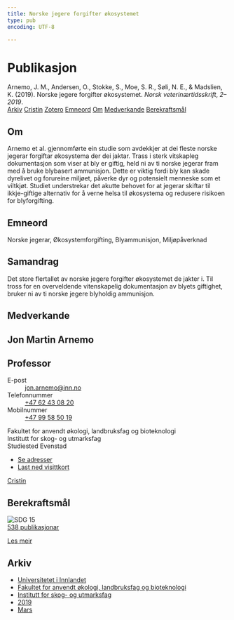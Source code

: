 ```yaml
---
title: Norske jegere forgifter økosystemet
type: pub
encoding: UTF-8

---
```

<h1>Publikasjon</h1>
<article id="csl-bib-container-FMYQST8K" class="csl-bib-container">
  <div class="csl-bib-body"> <div class="csl-entry">Arnemo, J. M., Andersen, O., Stokke, S., Moe, S. R., Søli, N. E., &#38; Madslien, K. (2019). Norske jegere forgifter økosystemet. <i>Norsk veterinærtidsskrift</i>, <i>2–2019</i>.</div> </div>
  <div class="csl-bib-buttons">
    <a href="#taxonomy-article-FMYQST8K" alt="archive" class="csl-bib-button">Arkiv</a>
    <a href="https://app.cristin.no/results/show.jsf?id=1682890" alt="Cristin" class="csl-bib-button">Cristin</a>
    <a href="http://zotero.org/groups/5881554/items/FMYQST8K" alt="Zotero" class="csl-bib-button">Zotero</a>
    <a href="#keywords-article-FMYQST8K" alt="keywords" class="csl-bib-button">Emneord</a>
    <a href="#about-article-FMYQST8K" alt="about_pub" class="csl-bib-button">Om</a>
    <a href="#contributors-article-FMYQST8K" alt="contributors" class="csl-bib-button">Medverkande</a>
    <a href="#sdg-article-FMYQST8K" alt="sdg" class="csl-bib-button">Berekraftsmål</a>
  </div>
  <div id="csl-bib-meta-container-FMYQST8K"></div>
</article>
<div id="csl-bib-meta-FMYQST8K" class="csl-bib-meta">
  <article id="about-article-FMYQST8K" class="about_pub-article">
    <h1>Om</h1>
    Arnemo et al. gjennomførte ein studie som avdekkjer at dei fleste norske jegerar forgiftar økosystema der dei jaktar. Trass i sterk vitskapleg dokumentasjon som viser at bly er giftig, held ni av ti norske jegerar fram med å bruke blybasert ammunisjon. Dette er viktig fordi bly kan skade dyrelivet og forureine miljøet, påverke dyr og potensielt menneske som et viltkjøt. Studiet understrekar det akutte behovet for at jegerar skiftar til ikkje-giftige alternativ for å verne helsa til økosystema og redusere risikoen for blyforgifting.
  </article>
  <article id="keywords-article-FMYQST8K" class="keywords-article">
    <h1>Emneord</h1>
    Norske jegerar, Økosystemforgifting, Blyammunisjon, Miljøpåverknad
  </article>
  <article id="abstract-article-FMYQST8K" class="abstract-article">
    <h1>Samandrag</h1>
    Det store flertallet av norske jegere forgifter økosystemet de jakter i. Til tross for en overveldende vitenskapelig 
dokumentasjon av blyets giftighet, bruker ni av ti norske jegere blyholdig ammunisjon.
  </article>
  <article id="contributors-article-FMYQST8K" class="contributors-article">
    <h1>Medverkande</h1>
    <div class="personas"> <div class="vrtx-hinn-person-card"> <div class="photo"> <i class="lar la-user-circle missing-person"></i> </div> <div class="info"> <hgroup><h1>Jon Martin Arnemo</h1> <h2>Professor</h2> </hgroup><dl> <dt>E-post</dt> <dd> <a href="mailto:jon.arnemo@inn.no">jon.arnemo@inn.no</a> </dd> <dt>Telefonnummer</dt> <dd><a href="tel:+4762430820"> +47 62 43 08 20 </a></dd> <dt>Mobilnummer</dt> <dd><a href="tel:+4799585019"> +47 99 58 50 19 </a></dd> </dl> <p> Fakultet for anvendt økologi, landbruksfag og bioteknologi<br> Institutt for skog- og utmarksfag<br> Studiested Evenstad </p> <ul class="vrtx-hinn-links"> <li><a href="https://www.inn.no/finn-en-ansatt/jon-arnemo.html#vrtx-hinn-addresses">Se adresser</a></li> <li><a href="https://www.inn.no/finn-en-ansatt/jon-arnemo.html?vrtx=vcf">Last ned visittkort</a></li> </ul> </div> </div> <a href="https://app.cristin.no/persons/show.jsf?id=328246" alt="Cristin URL" class="personas-cristin">Cristin</a> </div>
  </article>
  <article id="sdg-article-FMYQST8K" class="sdg-article">
    <h1>Berekraftsmål</h1>
    <div class="sdg-container"><div id="sdg15" class="sdg">
        <img src="{{< params subfolder >}}images/sdg/sdg15_nn.png" class="image" alt="SDG 15">
        <div class="sdg-overlay">
          <a href="{{< params subfolder >}}nn/archive/?sdg=15#archive" class="sdg-publication-count"><span>538</span> publikasjonar</a>
          <p><a href="https://fn.no/om-fn/fns-baerekraftsmaal/livet-paa-land?lang=nno-NO" class="sdg-read-more">Les meir</a></p>
        </div>
      </div></div>
  </article>
  <article id="taxonomy-article-FMYQST8K" class="taxonomy-article">
    <h1>Arkiv</h1>
    <ul>
      <li><a href="{{< params subfolder >}}nn/archive/?key=3DCRN523">Universitetet i Innlandet</a></li>
      <li><a href="{{< params subfolder >}}nn/archive/?key=T77LXH6D">Fakultet for anvendt økologi, landbruksfag og bioteknologi</a></li>
      <li><a href="{{< params subfolder >}}nn/archive/?key=7TRARPE3">Institutt for skog- og utmarksfag</a></li>
      <li><a href="{{< params subfolder >}}nn/archive/?key=MXEW8QDW">2019</a></li>
      <li><a href="{{< params subfolder >}}nn/archive/?key=EE4CQCKH">Mars</a></li>
    </ul>
  </article>
</div>
